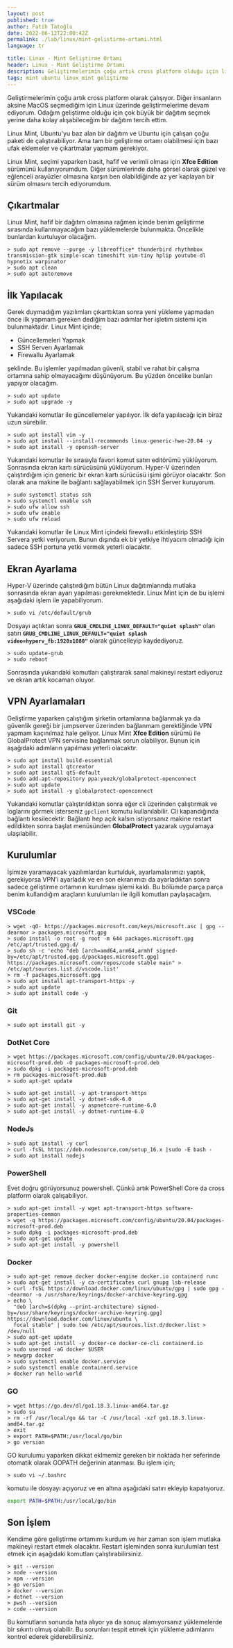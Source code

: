 ```yaml
---
layout: post
published: true
author: Fatih Tatoğlu
date: 2022-06-12T22:00:42Z
permalink: ./lab/linux/mint-gelistirme-ortami.html
language: tr

title: Linux - Mint Geliştirme Ortamı
header: Linux - Mint Geliştirme Ortamı
description: Geliştirmelerimin çoğu artık cross platform olduğu için linux üzerinde geliştirme yapmayı tercih ediyorum. Mint linux ile geliştirmelerime devam ediyorum.
tags: mint ubuntu linux_mint geliştirme
---
```


Geliştirmelerimin çoğu artık cross platform olarak çalışıyor. Diğer insanların aksine MacOS seçmediğim için Linux üzerinde geliştirmelerime devam ediyorum. Odağım geliştirme olduğu için çok büyük bir dağıtım seçmek yerine daha kolay alışabileceğim bir dağıtım tercih ettim.

Linux Mint, Ubuntu'yu baz alan bir dağıtım ve Ubuntu için çalışan çoğu paketi de çalıştırabiliyor. Ama tam bir geliştirme ortamı olabilmesi için bazı ufak eklemeler ve çıkartmalar yapmam gerekiyor.

Linux Mint, seçimi yaparken basit, hafif ve verimli olması için **Xfce Edition** sürümünü kullanıyorumdum. Diğer sürümlerinde daha görsel olarak güzel ve eğlenceli arayüzler olmasına karşın ben olabildiğinde az yer kaplayan bir sürüm olmasını tercih ediyorumdum.

## Çıkartmalar

Linux Mint, hafif bir dağıtım olmasına rağmen içinde benim geliştirme sırasında kullanmayacağım bazı yüklemelerde bulunmakta. Öncelikle bunlardan kurtuluyor olacağım.

```shell
> sudo apt remove --purge -y libreoffice* thunderbird rhythmbox transmission-gtk simple-scan timeshift vim-tiny hplip youtube-dl hypnotix warpinator
> sudo apt clean
> sudo apt autoremove
```

## İlk Yapılacak

Gerek duymadığım yazılımları çıkarttıktan sonra yeni yükleme yapmadan önce ilk yapmam gereken dediğim bazı adımlar her işletim sistemi için bulunmaktadır. Linux Mint içinde;

- Güncellemeleri Yapmak
- SSH Serverı Ayarlamak
- Firewallu Ayarlamak

şeklinde. Bu işlemler yapılmadan güvenli, stabil ve rahat bir çalışma ortamına sahip olmayacağımı düşünüyorum. Bu yüzden öncelike bunları yapıyor olacağım.

```shell
> sudo apt update
> sudo apt upgrade -y
```

Yukarıdaki komutlar ile güncellemeler yapılıyor. İlk defa yapılacağı için biraz uzun sürebilir.

```shell
> sudo apt install vim -y
> sudo apt install --install-recommends linux-generic-hwe-20.04 -y
> sudo apt install -y openssh-server
```

Yukarıdaki komutlar ile sırasıyla favori komut satırı editörümü yüklüyorum. Sonrasında ekran kartı sürücüsünü yüklüyorum. Hyper-V üzerinden çalıştırdığım için generic bir ekran kartı sürücüsü işimi görüyor olacaktır. Son olarak ana makine ile bağlantı sağlayabilmek için SSH Server kuruyorum.

```shell
> sudo systemctl status ssh
> sudo systemctl enable ssh
> sudo ufw allow ssh
> sudo ufw enable
> sudo ufw reload
```

Yukarıdaki komutlar ile Linux Mint içindeki firewallu etkinleştirip SSH Servera yetki veriyorum. Bunun dışında ek bir yetkiye ihtiyacım olmadığı için sadece SSH portuna yetki vermek yeterli olacaktır.

## Ekran Ayarlama

Hyper-V üzerinde çalıştırdığım bütün Linux dağıtımlarında mutlaka sonrasında ekran ayarı yapılması gerekmektedir. Linux Mint için de bu işlemi aşağıdaki işlem ile yapabiliyorum.

```shell
> sudo vi /etc/default/grub
```

Dosyayı açtıktan sonra **`GRUB_CMDLINE_LINUX_DEFAULT="quiet splash"`** olan satırı **`GRUB_CMDLINE_LINUX_DEFAULT="quiet splash video=hyperv_fb:1920x1080"`** olarak güncelleyip kaydediyoruz.

```shell
> sudo update-grub
> sudo reboot
```

Sonrasında yukarıdaki komutları çalıştırarak sanal makineyi restart ediyoruz ve ekran artık kocaman oluyor.

## VPN Ayarlamaları

Geliştirme yaparken çalıştığım şirketin ortamlarına bağlanmak ya da güvenlik gereği bir jumpserver üzerinden bağlanmam gerektiğinde VPN yapmam kaçınılmaz hale geliyor. Linux Mint **Xfce Edition** sürümü ile GlobalProtect VPN servisine bağlanmak sorun olabiliyor. Bunun için aşağıdaki adımların yapılması yeterli olacaktır.

```shell
> sudo apt install build-essential 
> sudo apt install qtcreator
> sudo apt install qt5-default
> sudo add-apt-repository ppa:yuezk/globalprotect-openconnect
> sudo apt update
> sudo apt install -y globalprotect-openconnect
```

Yukarıdaki komutlar çalıştırıldıktan sonra eğer cli üzerinden çalıştırmak ve loglarını görmek isterseniz `gpclient` komutu kullanılabilir. Cli kapandığında bağlantı kesilecektir. Bağlantı hep açık kalsın istiyorsanız makine restart edildikten sonra başlat menüsünden **GlobalProtect** yazarak uygulamaya ulaşılabilir.

## Kurulumlar

İşimize yaramayacak yazılımlardan kurtulduk, ayarlamalarımızı yaptık, gerekiyorsa VPN'i ayarladık ve en son ekranımızı da ayarladıktan sonra sadece geliştirme ortamının kurulması işlemi kaldı. Bu bölümde parça parça benim kullandığım araçların kurulumları ile ilgili komutları paylaşacağım.

### VSCode

```shell
> wget -qO- https://packages.microsoft.com/keys/microsoft.asc | gpg --dearmor > packages.microsoft.gpg
> sudo install -o root -g root -m 644 packages.microsoft.gpg /etc/apt/trusted.gpg.d/
> sudo sh -c 'echo "deb [arch=amd64,arm64,armhf signed-by=/etc/apt/trusted.gpg.d/packages.microsoft.gpg] https://packages.microsoft.com/repos/code stable main" > /etc/apt/sources.list.d/vscode.list'
> rm -f packages.microsoft.gpg
> sudo apt install apt-transport-https -y
> sudo apt update
> sudo apt install code -y
```

### Git

```shell
> sudo apt install git -y
```

### DotNet Core

```shell
> wget https://packages.microsoft.com/config/ubuntu/20.04/packages-microsoft-prod.deb -O packages-microsoft-prod.deb
> sudo dpkg -i packages-microsoft-prod.deb
> rm packages-microsoft-prod.deb
> sudo apt-get update

> sudo apt-get install -y apt-transport-https
> sudo apt-get install -y dotnet-sdk-6.0
> sudo apt-get install -y aspnetcore-runtime-6.0
> sudo apt-get install -y dotnet-runtime-6.0
```

### NodeJs

```shell
> sudo apt install -y curl
> curl -fsSL https://deb.nodesource.com/setup_16.x |sudo -E bash -
> sudo apt install nodejs
```

### PowerShell

Evet doğru görüyorsunuz powershell. Çünkü artık PowerShell Core da cross platform olarak çalışabiliyor.

```shell
> sudo apt-get install -y wget apt-transport-https software-properties-common
> wget -q https://packages.microsoft.com/config/ubuntu/20.04/packages-microsoft-prod.deb
> sudo dpkg -i packages-microsoft-prod.deb
> sudo apt-get update
> sudo apt-get install -y powershell
```

### Docker

```shell
> sudo apt-get remove docker docker-engine docker.io containerd runc
> sudo apt-get install -y ca-certificates curl gnupg lsb-release
> curl -fsSL https://download.docker.com/linux/ubuntu/gpg | sudo gpg --dearmor -o /usr/share/keyrings/docker-archive-keyring.gpg
> echo \
  "deb [arch=$(dpkg --print-architecture) signed-by=/usr/share/keyrings/docker-archive-keyring.gpg] https://download.docker.com/linux/ubuntu \
  focal stable" | sudo tee /etc/apt/sources.list.d/docker.list > /dev/null
> sudo apt-get update
> sudo apt-get install -y docker-ce docker-ce-cli containerd.io
> sudo usermod -aG docker $USER
> newgrp docker 
> sudo systemctl enable docker.service
> sudo systemctl enable containerd.service
> docker run hello-world
```

### GO

```shell
> wget https://go.dev/dl/go1.18.3.linux-amd64.tar.gz
> sudo su
> rm -rf /usr/local/go && tar -C /usr/local -xzf go1.18.3.linux-amd64.tar.gz
> exit
> export PATH=$PATH:/usr/local/go/bin
> go version
```

GO kurulumu yaparken dikkat eklmemiz gereken bir noktada her seferinde otomatik olarak GOPATH değerinin atanması. Bu işlem için;

```shell
> sudo vi ~/.bashrc
```

komutu ile dosyayı açıyoruz ve en altına aşağıdaki satırı ekleyip kapatıyoruz.

```bash
export PATH=$PATH:/usr/local/go/bin
```

## Son İşlem

Kendime göre geliştirme ortamımı kurdum ve her zaman son işlem mutlaka makineyi restart etmek olacaktır. Restart işleminden sonra kurulumları test etmek için aşağıdaki komutları çalıştırabilirsiniz.

```shell
> git --version
> node --version
> npm --version
> go version
> docker --version
> dotnet --version
> pwsh --version
> code --version
```

Bu komutların sonunda hata alıyor ya da sonuç alamıyorsanız yüklemelerde bir sıkıntı olmuş olabilir. Bu sorunları tespit etmek için yükleme adımlarını kontrol ederek giderebilirsiniz.
